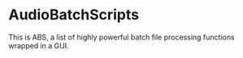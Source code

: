 # AudioBatchScripts
This is ABS, a list of highly powerful batch file processing functions wrapped in a GUI.
